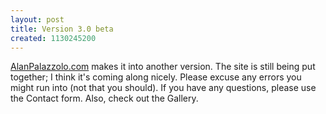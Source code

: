 ```yaml
---
layout: post
title: Version 3.0 beta
created: 1130245200
---
```


[AlanPalazzolo.com](http://www.alanpalazzolo.com "AlanPalazzolo.com") makes it into another version. The site is still being put together; I think it's coming along nicely. Please excuse any errors you might run into (not that you should). If you have any questions, please use the Contact form. Also, check out the Gallery.

